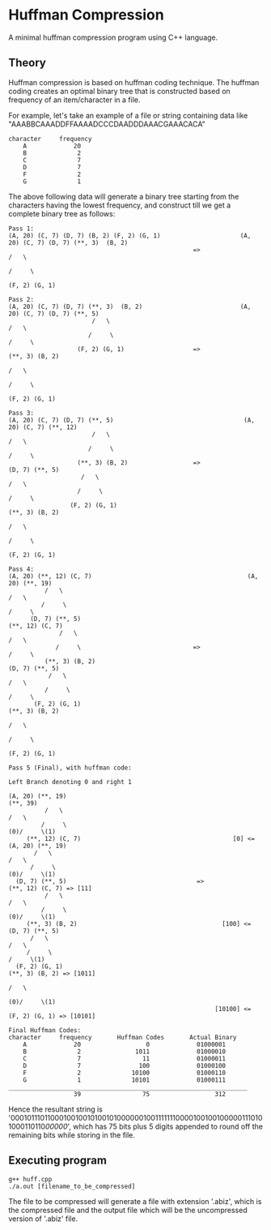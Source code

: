 # Huffman Compression
A minimal huffman compression program using C++ language.

## Theory
Huffman compression is based on huffman coding technique. The huffman coding creates an optimal binary tree that is constructed based on frequency of an item/character in a file.


For example, let's take an example of a file or string containing data like "AAABBCAAADDFFAAAADCCCDAADDDAAACGAAACACA"
```
character     frequency
    A             20
    B              2
    C              7
    D              7
    F              2
    G              1
```
The above following data will generate a binary tree starting from the characters having the lowest frequency, and construct till we get a complete binary tree as follows:

```
Pass 1:
(A, 20) (C, 7) (D, 7) (B, 2) (F, 2) (G, 1)                      (A, 20) (C, 7) (D, 7) (**, 3)  (B, 2)   
                                                   =>                                  /   \
                                                                                      /     \
                                                                                   (F, 2) (G, 1)

Pass 2:
(A, 20) (C, 7) (D, 7) (**, 3)  (B, 2)                           (A, 20) (C, 7) (D, 7) (**, 5)
                       /   \                                                           /   \
                      /     \                                                         /     \
                   (F, 2) (G, 1)                   =>                              (**, 3) (B, 2)
                                                                                    /   \
                                                                                   /     \
                                                                                (F, 2) (G, 1)

Pass 3:
(A, 20) (C, 7) (D, 7) (**, 5)                                    (A, 20) (C, 7) (**, 12)
                       /   \                                                     /   \
                      /     \                                                   /     \
                   (**, 3) (B, 2)                  =>                        (D, 7) (**, 5)
                    /   \                                                            /   \
                   /     \                                                          /     \
                 (F, 2) (G, 1)                                                   (**, 3) (B, 2)
                                                                                  /   \
                                                                                 /     \
                                                                              (F, 2) (G, 1)
                                                                              
Pass 4:
(A, 20) (**, 12) (C, 7)                                           (A, 20) (**, 19)
          /   \                                                             /   \
         /     \                                                           /     \
      (D, 7) (**, 5)                                                   (**, 12) (C, 7)
              /   \                                                      /   \
             /     \                               =>                   /     \
          (**, 3) (B, 2)                                            (D, 7) (**, 5)
           /   \                                                            /   \
          /     \                                                          /     \
       (F, 2) (G, 1)                                                    (**, 3) (B, 2)
                                                                         /   \
                                                                        /     \
                                                                     (F, 2) (G, 1)
                                                                     
Pass 5 (Final), with huffman code:

Left Branch denoting 0 and right 1

(A, 20) (**, 19)                                                         (**, 39)
          /   \                                                           /   \
         /     \                                                      (0)/     \(1)
     (**, 12) (C, 7)                                          [0] <= (A, 20) (**, 19)
       /   \                                                                 /   \
      /     \                                                            (0)/     \(1)
  (D, 7) (**, 5)                                    =>                  (**, 12) (C, 7) => [11]
          /   \                                                          /   \
         /     \                                                     (0)/     \(1)
     (**, 3) (B, 2)                                        [100] <= (D, 7) (**, 5)
      /   \                                                                 /   \
     /     \                                                               /     \(1)
  (F, 2) (G, 1)                                                        (**, 3) (B, 2) => [1011]
                                                                        /   \
                                                                    (0)/     \(1)
                                                         [10100] <= (F, 2) (G, 1) => [10101]
                                                         
Final Huffman Codes:
character     frequency       Huffman Codes       Actual Binary
    A             20                  0             01000001
    B              2               1011             01000010
    C              7                 11             01000011
    D              7                100             01000100
    F              2              10100             01000110
    G              1              10101             01000111
__________________________________________________________________
                  39                 75                  312
```

Hence the resultant string is '0001011101100010010010100101000000100111111100001001001000001110101000110110*00000*', which has 75 bits
plus 5 digits appended to round off the remaining bits while storing in the file.

## Executing program
```
g++ huff.cpp
./a.out [filename_to_be_compressed]
```
The file to be compressed will generate a file with extension '.abiz', which is the compressed file and the output file which will be the uncompressed version of '.abiz' file.
